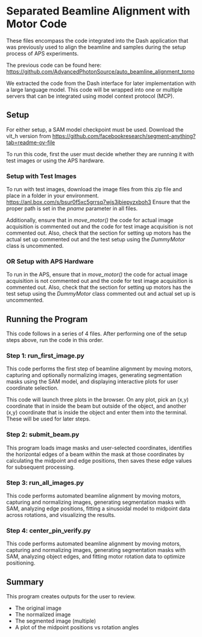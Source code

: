 # Separated Beamline Alignment with Motor Code

These files encompass the code integrated into the Dash application that was previously used to align the beamline and samples during the setup process of APS experiments. 

The previous code can be found here: https://github.com/AdvancedPhotonSource/auto_beamline_alignment_tomo 

We extracted the code from the Dash interface for later implementation with a large language model. This code will be wrapped into one or multiple servers that can be integrated using model context protocol (MCP).

## Setup
For either setup, a SAM model checkpoint must be used. Download the vit_h version from https://github.com/facebookresearch/segment-anything?tab=readme-ov-file 

To run this code, first the user must decide whether they are running it with test images or using the APS hardware. 

### Setup with Test Images
To run with test images, download the image files from this zip file and place in a folder in your environment.
https://anl.box.com/s/bsur0f5xc5grrsq7wjs3jbiepyzxboh3
Ensure that the proper path is set in the *pname* parameter in all files. 

Additionally, ensure that in *move_motor()* the code for actual image acquisition is commented out and the code for test image acquisition is not commented out. Also, check that the section for setting up motors has the actual set up commented out and the test setup using the *DummyMotor* class is uncommented.

### OR Setup with APS Hardware
To run in the APS, ensure that in *move_motor()* the code for actual image acquisition is not commented out and the code for test image acquisition is commented out. Also, check that the section for setting up motors has the test setup using the *DummyMotor* class commented out and actual set up is uncommented.

## Running the Program
This code follows in a series of 4 files. After performing one of the setup steps above, run the code in this order.

### Step 1: run_first_image.py
This code performs the first step of beamline alignment by moving motors, capturing and optionally normalizing images, generating segmentation masks using the SAM model, and displaying interactive plots for user coordinate selection.

This code will launch three plots in the browser. On any plot, pick an (x,y) coordinate that in inside the beam but outside of the object, and another (x,y) coordinate that is inside the object and enter them into the terminal. These will be used for later steps. 

### Step 2: submit_beam.py
This program loads image masks and user-selected coordinates, identifies the horizontal edges of a beam within the mask at those coordinates by calculating the midpoint and edge positions, then saves these edge values for subsequent processing.

### Step 3: run_all_images.py
This code performs automated beamline alignment by moving motors, capturing and normalizing images, generating segmentation masks with SAM, analyzing edge positions, fitting a sinusoidal model to midpoint data across rotations, and visualizing the results.

### Step 4: center_pin_verify.py
This code performs automated beamline alignment by moving motors, capturing and normalizing images, generating segmentation masks with SAM, analyzing object edges, and fitting motor rotation data to optimize positioning.

## Summary
This program creates outputs for the user to review.

- The original image
- The normalized image
- The segmented image (multiple)
- A plot of the midpoint positions vs rotation angles
